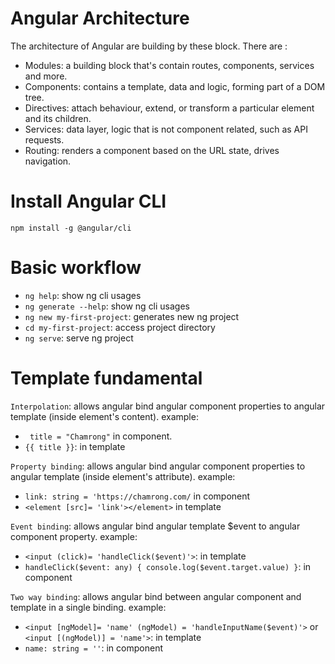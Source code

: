 # Angular Architecture

The architecture of Angular are building by these block. There are :
- Modules: a building block that's contain routes, components, services and more.
- Components: contains a template, data and logic, forming part of a DOM tree.
- Directives: attach behaviour, extend, or transform a particular element and its children.
- Services: data layer, logic that is not component related, such as API requests.
- Routing: renders a component based on the URL state, drives navigation.

# Install Angular CLI

`npm install -g @angular/cli`

# Basic workflow

- `ng help`: show ng cli usages
- `ng generate --help`: show ng cli usages
- `ng new my-first-project`: generates new ng project
- `cd my-first-project`: access project directory
- `ng serve`: serve ng project

# Template fundamental
`Interpolation`: allows angular bind angular component properties to angular template (inside element's content).
example:
- ` title = "Chamrong"` in component.
- `{{ title }}`: in template <br>

`Property binding`: allows angular bind angular component properties to angular template (inside element's attribute).
example:
- `link: string = 'https://chamrong.com/` in component
- `<element [src]= 'link'></element>` in template

`Event binding`: allows angular bind angular template $event to angular component property.
example:
- `<input (click)= 'handleClick($event)'>`: in template
- `handleClick($event: any) { console.log($event.target.value) }`: in component

`Two way binding`: allows angular bind between angular component and template in a single binding.
example:
- `<input [ngModel]= 'name' (ngModel) = 'handleInputName($event)'>` or `<input [(ngModel)] = 'name'>`: in template
- `name: string = ''`: in component